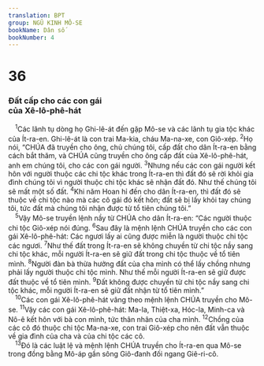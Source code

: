 ```yaml
---
translation: BPT
group: NGŨ KINH MÔ-SE
bookName: Dân số 
bookNumber: 4
---
```


<div class="title"><h1>36</h1><h3>Đất cấp cho các con gái<br/>của Xê-lô-phê-hát</h3></div>
<span class="verse dan_36_1"> <sup>1</sup>Các lãnh tụ dòng họ Ghi-lê-át đến gặp Mô-se và các lãnh tụ gia tộc khác của Ít-ra-en. Ghi-lê-át là con trai Ma-kia, cháu Ma-na-xe, con Giô-xép.</span>
<span class="verse dan_36_2"><sup>2</sup>Họ nói, “CHÚA đã truyền cho ông, chủ chúng tôi, cấp đất cho dân Ít-ra-en bằng cách bắt thăm, và CHÚA cũng truyền cho ông cấp đất của Xê-lô-phê-hát, anh em chúng tôi, cho các con gái người.</span>
<span class="verse dan_36_3"><sup>3</sup>Nhưng nếu các con gái người kết hôn với người thuộc các chi tộc khác trong Ít-ra-en thì đất đó sẽ rời khỏi gia đình chúng tôi vì người thuộc chi tộc khác sẽ nhận đất đó. Như thế chúng tôi sẽ mất một số đất.</span>
<span class="verse dan_36_4"><sup>4</sup>Khi năm Hoan hỉ đến cho dân Ít-ra-en, thì đất đó sẽ thuộc về chi tộc nào mà các cô gái đó kết hôn; đất sẽ bị lấy khỏi tay chúng tôi, tức đất mà chúng tôi nhận được từ tổ tiên chúng tôi.”<br/></span>
<span class="verse dan_36_5"> <sup>5</sup>Vậy Mô-se truyền lệnh nầy từ CHÚA cho dân Ít-ra-en: “Các người thuộc chi tộc Giô-xép nói đúng.</span>
<span class="verse dan_36_6"><sup>6</sup>Sau đây là mệnh lệnh CHÚA truyền cho các con gái Xê-lô-phê-hát: Các ngươi lấy ai cũng được miễn là người thuộc chi tộc các ngươi.</span>
<span class="verse dan_36_7"><sup>7</sup>Như thế đất trong Ít-ra-en sẽ không chuyền từ chi tộc nầy sang chi tộc khác, mỗi người Ít-ra-en sẽ giữ đất trong chi tộc thuộc về tổ tiên mình.</span>
<span class="verse dan_36_8"><sup>8</sup>Người đàn bà thừa hưởng đất của cha mình có thể lấy chồng nhưng phải lấy người thuộc chi tộc mình. Như thế mỗi người Ít-ra-en sẽ giữ được đất thuộc về tổ tiên mình.</span>
<span class="verse dan_36_9"><sup>9</sup>Đất không được chuyền từ chi tộc nầy sang chi tộc khác, mỗi người Ít-ra-en sẽ giữ đất nhận từ tổ tiên mình.”<br/></span>
<span class="verse dan_36_10"> <sup>10</sup>Các con gái Xê-lô-phê-hát vâng theo mệnh lệnh CHÚA truyền cho Mô-se.</span>
<span class="verse dan_36_11"><sup>11</sup>Vậy các con gái Xê-lô-phê-hát: Ma-la, Thiệt-xa, Hóc-la, Minh-ca và Nô-ê kết hôn với bà con mình, tức thân nhân của cha mình.</span>
<span class="verse dan_36_12"><sup>12</sup>Chồng của các cô đó thuộc chi tộc Ma-na-xe, con trai Giô-xép cho nên đất vẫn thuộc về gia đình của cha và của chi tộc các cô.<br/></span>
<span class="verse dan_36_13"> <sup>13</sup>Đó là các luật lệ và mệnh lệnh CHÚA truyền cho Ít-ra-en qua Mô-se trong đồng bằng Mô-áp gần sông Giô-đanh đối ngang Giê-ri-cô.<br/></span>

